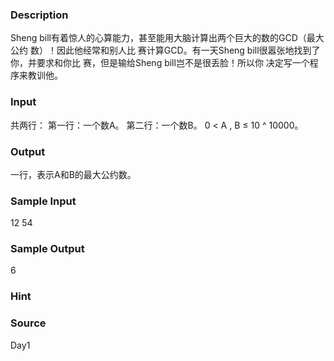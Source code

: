
### Description
Sheng bill有着惊人的心算能力，甚至能用大脑计算出两个巨大的数的GCD（最大公约 数）！因此他经常和别人比
赛计算GCD。有一天Sheng bill很嚣张地找到了你，并要求和你比 赛，但是输给Sheng bill岂不是很丢脸！所以你
决定写一个程序来教训他。
### Input
共两行： 第一行：一个数A。 第二行：一个数B。
0 < A , B ≤ 10 ^ 10000。
### Output
一行，表示A和B的最大公约数。
### Sample Input
12
54

### Sample Output
6

### Hint

### Source
Day1